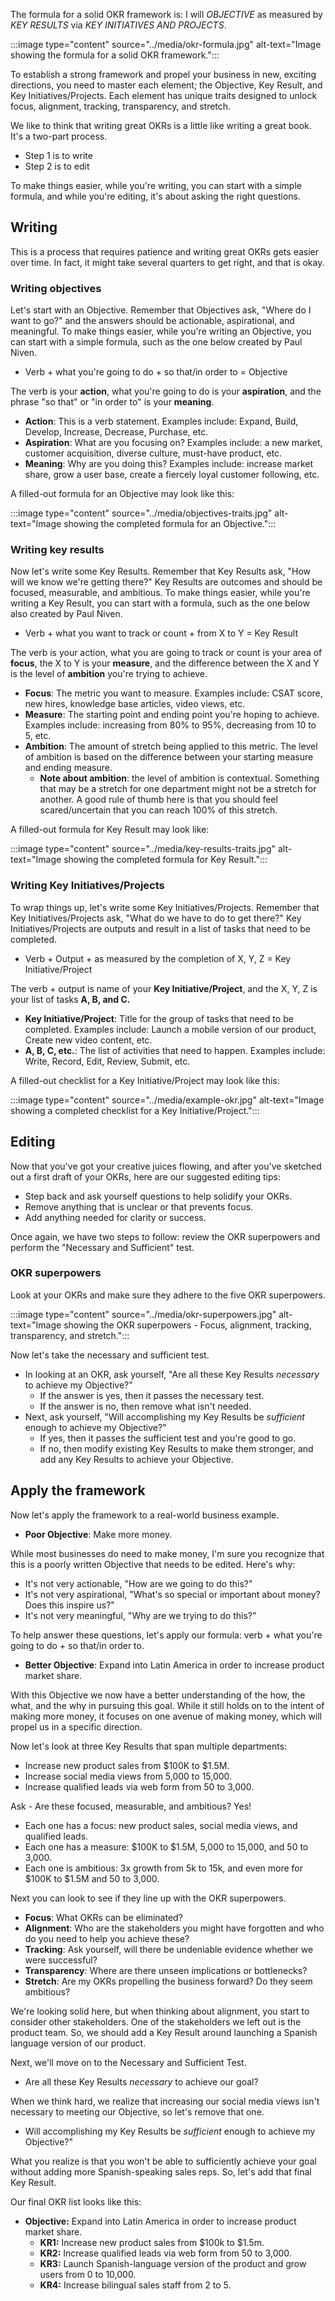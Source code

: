 The formula for a solid OKR framework is: I will *OBJECTIVE* as measured by *KEY RESULTS* via *KEY INITIATIVES AND PROJECTS*.

:::image type="content" source="../media/okr-formula.jpg" alt-text="Image showing the formula for a solid OKR framework.":::

To establish a strong framework and propel your business in new, exciting directions, you need to master each element; the Objective, Key Result, and Key Initiatives/Projects. Each element has unique traits designed to unlock focus, alignment, tracking, transparency, and stretch.

We like to think that writing great OKRs is a little like writing a great book. It's a two-part process.

- Step 1 is to write
- Step 2 is to edit

To make things easier, while you're writing, you can start with a simple formula, and while you're editing, it's about asking the right questions.

## Writing

This is a process that requires patience and writing great OKRs gets easier over time. In fact, it might take several quarters to get right, and that is okay.

### Writing objectives

Let's start with an Objective. Remember that Objectives ask, "Where do I want to go?" and the answers should be actionable, aspirational, and meaningful. To make things easier, while you're writing an Objective, you can start with a simple formula, such as the one below created by Paul Niven.

- Verb + what you're going to do + so that/in order to = Objective

The verb is your **action**, what you're going to do is your **aspiration**, and the phrase "so that" or "in order to" is your **meaning**.

- **Action**: This is a verb statement. Examples include: Expand, Build, Develop, Increase, Decrease, Purchase, etc.
- **Aspiration**: What are you focusing on? Examples include: a new market, customer acquisition, diverse culture, must-have product, etc.
- **Meaning**: Why are you doing this? Examples include: increase market share, grow a user base, create a fiercely loyal customer following, etc.

A filled-out formula for an Objective may look like this:

:::image type="content" source="../media/objectives-traits.jpg" alt-text="Image showing the completed formula for an Objective.":::

### Writing key results

Now let's write some Key Results. Remember that Key Results ask, "How will we know we're getting there?" Key Results are outcomes and should be focused, measurable, and ambitious. To make things easier, while you're writing a Key Result, you can start with a formula, such as the one below also created by Paul Niven.

- Verb + what you want to track or count + from X to Y = Key Result

The verb is your action, what you are going to track or count is your area of **focus**, the X to Y is your **measure**, and the difference between the X and Y is the level of **ambition** you're trying to achieve.

- **Focus**: The metric you want to measure. Examples include: CSAT score, new hires, knowledge base articles, video views, etc.
- **Measure**: The starting point and ending point you're hoping to achieve. Examples include: increasing from 80% to 95%, decreasing from 10 to 5, etc.
- **Ambition**: The amount of stretch being applied to this metric. The level of ambition is based on the difference between your starting measure and ending measure.
  - **Note about ambition**: the level of ambition is contextual. Something that may be a stretch for one department might not be a stretch for another. A good rule of thumb here is that you should feel scared/uncertain that you can reach 100% of this stretch.

A filled-out formula for Key Result may look like:

:::image type="content" source="../media/key-results-traits.jpg" alt-text="Image showing the completed formula for Key Result.":::

### Writing Key Initiatives/Projects

To wrap things up, let's write some Key Initiatives/Projects. Remember that Key Initiatives/Projects ask, "What do we have to do to get there?" Key Initiatives/Projects are outputs and result in a list of tasks that need to be completed.

- Verb + Output + as measured by the completion of X, Y, Z = Key Initiative/Project

The verb + output is name of your **Key Initiative/Project**, and the X, Y, Z is your list of tasks **A, B, and C.**

- **Key Initiative/Project**: Title for the group of tasks that need to be completed. Examples include: Launch a mobile version of our product, Create new video content, etc.
- **A, B, C, etc.**: The list of activities that need to happen. Examples include: Write, Record, Edit, Review, Submit, etc.

A filled-out checklist for a Key Initiative/Project may look like this:

:::image type="content" source="../media/example-okr.jpg" alt-text="Image showing a completed checklist for a Key Initiative/Project.":::

## Editing

Now that you've got your creative juices flowing, and after you've sketched out a first draft of your OKRs, here are our suggested editing tips:

- Step back and ask yourself questions to help solidify your OKRs.
- Remove anything that is unclear or that prevents focus.
- Add anything needed for clarity or success.

Once again, we have two steps to follow: review the OKR superpowers and perform the "Necessary and Sufficient" test.

### OKR superpowers

Look at your OKRs and make sure they adhere to the five OKR superpowers.

:::image type="content" source="../media/okr-superpowers.jpg" alt-text="Image showing the OKR superpowers - Focus, alignment, tracking, transparency, and stretch.":::

Now let's take the necessary and sufficient test.

- In looking at an OKR, ask yourself, "Are all these Key Results *necessary* to achieve my Objective?"
  - If the answer is yes, then it passes the necessary test.
  - If the answer is no, then remove what isn't needed.
- Next, ask yourself, "Will accomplishing my Key Results be *sufficient* enough to achieve my Objective?"
  - If yes, then it passes the sufficient test and you're good to go.
  - If no, then modify existing Key Results to make them stronger, and add any Key Results to achieve your Objective.

## Apply the framework

Now let's apply the framework to a real-world business example.

- **Poor Objective**: Make more money.

While most businesses do need to make money, I'm sure you recognize that this is a poorly written Objective that needs to be edited. Here's why:

- It's not very actionable, "How are we going to do this?"
- It's not very aspirational, "What's so special or important about money? Does this inspire us?"
- It's not very meaningful, "Why are we trying to do this?"

To help answer these questions, let's apply our formula: verb + what you're going to do + so that/in order to.

- **Better Objective**: Expand into Latin America in order to increase product market share.

With this Objective we now have a better understanding of the how, the what, and the why in pursuing this goal. While it still holds on to the intent of making more money, it focuses on one avenue of making money, which will propel us in a specific direction.

Now let's look at three Key Results that span multiple departments:

- Increase new product sales from $100K to $1.5M.
- Increase social media views from 5,000 to 15,000.
- Increase qualified leads via web form from 50 to 3,000.

Ask - Are these focused, measurable, and ambitious? Yes!

- Each one has a focus: new product sales, social media views, and qualified leads.
- Each one has a measure: $100K to $1.5M, 5,000 to 15,000, and 50 to 3,000.
- Each one is ambitious: 3x growth from 5k to 15k, and even more for $100K to $1.5M and 50 to 3,000.

Next you can look to see if they line up with the OKR superpowers.

- **Focus**: What OKRs can be eliminated?
- **Alignment**: Who are the stakeholders you might have forgotten and who do you need to help you achieve these?
- **Tracking**: Ask yourself, will there be undeniable evidence whether we were successful?
- **Transparency**: Where are there unseen implications or bottlenecks?
- **Stretch**: Are my OKRs propelling the business forward? Do they seem ambitious? 

We're looking solid here, but when thinking about alignment, you start to consider other stakeholders. One of the stakeholders we left out is the product team. So, we should add a Key Result around launching a Spanish language version of our product.

Next, we'll move on to the Necessary and Sufficient Test.

- Are all these Key Results *necessary* to achieve our goal?

When we think hard, we realize that increasing our social media views isn't necessary to meeting our Objective, so let's remove that one.

- Will accomplishing my Key Results be *sufficient* enough to achieve my Objective?"

What you realize is that you won't be able to sufficiently achieve your goal without adding more Spanish-speaking sales reps. So, let's add that final Key Result.

Our final OKR list looks like this:

- **Objective:** Expand into Latin America in order to increase product market share.
  - **KR1:** Increase new product sales from $100k to $1.5m.
  - **KR2:** Increase qualified leads via web form from 50 to 3,000.
  - **KR3:** Launch Spanish-language version of the product and grow users from 0 to 10,000.
  - **KR4:** Increase bilingual sales staff from 2 to 5.
